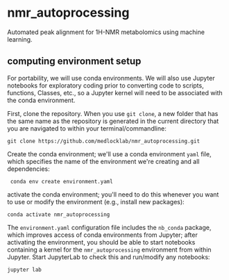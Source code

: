 # nmr_autoprocessing
Automated peak alignment for 1H-NMR metabolomics using machine learning.


## computing environment setup
For portability, we will use conda environments. We will also use Jupyter notebooks for exploratory coding prior to converting code to scripts, functions, Classes, etc., so a Jupyter kernel will need to be associated with the conda environment.

First, clone the repository. When you use `git clone`, a new folder that has the same name as the repository is generated in the current directory that you are navigated to within your terminal/commandline:

```
git clone https://github.com/medlocklab/nmr_autoprocessing.git
```

Create the conda environment; we'll use a conda environment `yaml` file, which specifies the name of the environment we're creating and all dependencies:

```
 conda env create environment.yaml
```

activate the conda environment; you'll need to do this whenever you want to use or modify the environment (e.g., install new packages):

```
conda activate nmr_autoprocessing
```

The `environment.yaml` configuration file includes the `nb_conda` package, which improves access of conda environments from Jupyter; after activating the environment, you should be able to start notebooks containing a kernel for the `nmr_autoprocessing` environment from within Jupyter. Start JupyterLab to check this and run/modify any notebooks:

```
jupyter lab
```

